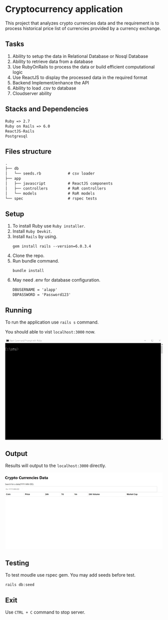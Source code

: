 # Cryptocurrency application
This project that analyzes crypto currencies data and the requirement is to process historical price list of currencies provided by a currency exchange.

## Tasks
1.  Ability to setup the data in Relational Database or Nosql Database
2.  Ability to retrieve data from a database
3.  Use RubyOnRails to process the data or build efficient computational logic
4.  Use ReactJS to display the processed data in the required format
5.  Backend Implement/enhance the API
6.  Ability to load .csv to database
7.  Cloudserver ability

## Stacks and Dependencies
    Ruby => 2.7
    Ruby on Rails => 6.0
    ReactJS-Rails
    Postgresql

## Files structure
    
    .
    ├── db                      
    │   └── seeds.rb            # csv loader
    ├── app                    
    │   ├── javascript          # ReactJS components
    │   ├── controllers         # RoR controllers
    │   └── models              # RoR models
    └── spec                    # rspec tests


## Setup
1.  To install Ruby use `Ruby installer`.
2.  Install `Ruby Devkit`.
3.  Install `Rails` by using.
    ```
    gem install rails --version=6.0.3.4
    ```
4.  Clone the repo.
5.  Run bundle command.
    ```
    bundle install
    ```
6.  May need .env for database configuration.
    ```
    DBUSERNAME = 'alapp'
    DBPASSWORD = 'Password123'
    ```

## Running
To run the application use `rails s` command.

You should able to vist `localhost:3000` now.

![image](https://github.com/lexlex47/utu/blob/main/pics/start%20server.gif)

## Output
Results will output to the `localhost:3000` directly.

![image](https://github.com/lexlex47/utu/blob/main/pics/run2.gif)

## Testing
To test moudle use rspec gem. You may add seeds before test.
    
    rails db:seed

## Exit
Use `CTRL + C` command to stop server.
